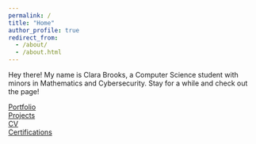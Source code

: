 ```yaml
---
permalink: /
title: "Home"
author_profile: true
redirect_from: 
  - /about/
  - /about.html
---
```


Hey there! My name is Clara Brooks, a Computer Science student with minors in Mathematics and Cybersecurity. Stay for a while and check out the page!

[Portfolio](https://claraebrooks.github.io/portfolio/) \
[Projects](https://claraebrooks.github.io/projects/) \
[CV](https://claraebrooks.github.io/cv/) \
[Certifications](https://claraebrooks.github.io/certifications/)

